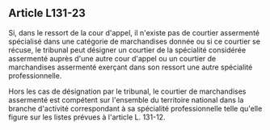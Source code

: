 Article L131-23
----
Si, dans le ressort de la cour d'appel, il n'existe pas de courtier assermenté
spécialisé dans une catégorie de marchandises donnée ou si ce courtier se
récuse, le tribunal peut désigner un courtier de la spécialité considérée
assermenté auprès d'une autre cour d'appel ou un courtier de marchandises
assermenté exerçant dans son ressort une autre spécialité professionnelle.

Hors les cas de désignation par le tribunal, le courtier de marchandises
assermenté est compétent sur l'ensemble du territoire national dans la branche
d'activité correspondant à sa spécialité professionnelle telle qu'elle figure
sur les listes prévues à l'article L. 131-12.
